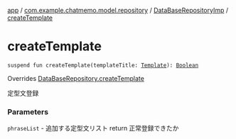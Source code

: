 [app](../../index.md) / [com.example.chatmemo.model.repository](../index.md) / [DataBaseRepositoryImp](index.md) / [createTemplate](./create-template.md)

# createTemplate

`suspend fun createTemplate(templateTitle: `[`Template`](../../com.example.chatmemo.model.entity/-template/index.md)`): `[`Boolean`](https://kotlinlang.org/api/latest/jvm/stdlib/kotlin/-boolean/index.html)

Overrides [DataBaseRepository.createTemplate](../-data-base-repository/create-template.md)

定型文登録

### Parameters

`phraseList` - 追加する定型文リスト
return 正常登録できたか